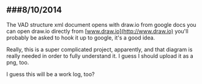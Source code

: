 ###8/10/2014
---
The VAD structure xml document opens with draw.io from google docs
you can open draw.io directly from [www.draw.io](http://www.draw.io)
you'll probably be asked to hook it up to google, it's a good idea.

Really, this is a super complicated project, apparently, and that diagram is really needed in order
to fully understand it.  I guess I should upload it as a png, too.

I guess this will be a work log, too?
